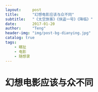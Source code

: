 ```yaml
---
layout:     post
title:      "幻想电影应该与众不同"
subtitle:   "《太空旅客》《侠盗一号》《降临》"
date:       2017-01-20
author:     "Teng"
header-img: "img/post-bg-dianying.jpg"
catalog: true
tags:
    - 瞎扯
    - 电影
    - 随想录
---
```


# 幻想电影应该与众不同

